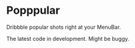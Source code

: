 # Popppular
Dribbble popular shots right at your MenuBar.

The latest code in development.
Might be buggy.
